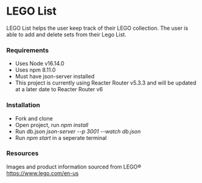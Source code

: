 # LEGO List
LEGO List helps the user keep track of their LEGO collection. The user is able to add and delete sets from their Lego List. 

### Requirements
* Uses Node v16.14.0
* Uses npm 8.11.0
* Must have json-server installed
* This project is currently using Reacter Router v5.3.3 and will be updated at a later date to Reacter Router v6

### Installation
- Fork and clone
- Open project, run *npm install* 
- Run db.json  *json-server --p 3001 --watch db.json*
- Run *npm start* in a seperate terminal

### Resources
Images and product information sourced from LEGO®
https://www.lego.com/en-us


